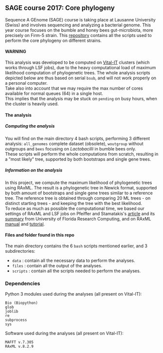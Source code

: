 ## SAGE course 2017: Core phylogeny
Sequence A GEnome (SAGE) course  is taking place at Lausanne University (Swiss) and involves sequencing and analyzing 
a bacterial genome.
This year course focuses on the bumble and honey bees gut-microbiota, more precisely on Firm-5 strain.
This [repository](https://github.com/UrsusSalificus/SAGE_2017) contains all the scripts used to perform the core 
phylogeny on different strains.  

#### WARNING
This analysis was developed to be computed on [Vital-IT](http://www.vital-it.ch/) clusters 
(which works through LSF jobs), due to the heavy computational load of maximum likelihood computation of phylogenetic 
trees.
The whole analysis scripts depicted below are thus based on serial `bsub`, and will not work properly on a personal 
computer.  
Take also into account that we may require the max number of cores available for normal queues (64) in a single host.  
This implies that the analysis may be stuck on `pending` on busy hours, when the cluster is heavily used.

#### The analysis
##### Computing the analysis
You will find on the main directory 4 bash scripts, performing 3 different analysis: `all_genomes` complete dataset 
(obsolete), `woutgroup` without outgroups and `bees` focusing on *Lactobacilli* in bumble bees only.  
These scripts will perform the whole computations from scratch, resulting in a "most likely" tree, supported by both 
bootstraps and single gene trees. 

##### Information on the analysis
In this project, we compute the maximum likelihood of phylogenetic trees using RAxML. The result is a phylogenetic tree
in Newick format, supported by both amount of bootstraps and single gene trees similar to a reference tree.
The reference tree is obtained through comparing 20 ML trees - on distinct starting trees - and keeping the tree with 
the best likelihood.  
To reduce as much as possible the computational time, we based our settings of RAxML and LSF jobs on Pfeiffer and 
Stamatakis's [article](http://www.phylo.org/sub_sections/portal/portal_papers/Exelixis-RRDR-2010-3.pdf)
and its [summary](https://wiki.rc.ufl.edu/doc/RAxML) from University of Florida Research Computing, and on
RAxML [manual](https://sco.h-its.org/exelixis/resource/download/NewManual.pdf) and 
[tutorial](https://sco.h-its.org/exelixis/web/software/raxml/hands_on.html).


#### Files and folder found in this repo
The main directory contains the 6 `bash` scripts mentioned earlier, and 3 subdirectories:


* `data` : contain all the necessary data to perform the analyses.
* `files` : contain all the output of the analyses.
* `scripts` : contain all the scripts needed to perform the analyses.



### Dependencies
Python 3 modules used during the analyses (all present on Vital-IT):
```
Bio (Biopython)
glob
joblib
re
subprocess
sys
```

Software used during the analyses (all present on Vital-IT):
```
MAFFT v.7.305
RAxML v.8.2.9
```
